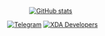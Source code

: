 <div align="center">

<!-- https://github.com/anuraghazra/github-readme-stats -->
[![GitHub stats](https://vercel-github-readme-stats-xi.vercel.app/api?username=abhiram79&show_icons=true&disable_animations=true&hide_title=true&border_radius=20&border_color=0d1117&bg_color=151b23&hide=contribs&text_color=e4e4e4&icon_color=ffffff&ring_color=ffffff&include_all_commits=true)](https://github.com/chickendrop89?tab=repositories)

<!-- https://shields.io/ -->
&nbsp;
[![Telegram](https://img.shields.io/badge/Telegram-black?style=flat&logo=telegram)](https://t.me/abhiram79)
[![XDA Developers](https://img.shields.io/badge/XDA_Developers-black?style=flat&logo=xdadevelopers)](https://xdaforums.com/m/abhiram79)

</div>
